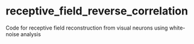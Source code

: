 # receptive_field_reverse_correlation
Code for receptive field reconstruction from visual neurons using white-noise analysis
